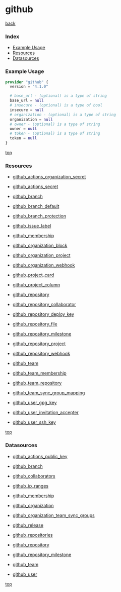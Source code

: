 # github

[back](../)

### Index

- [Example Usage](#example-usage)
- [Resources](#resources)
- [Datasources](#datasources)

### Example Usage

```terraform
provider "github" {
  version = "4.1.0"

  # base_url - (optional) is a type of string
  base_url = null
  # insecure - (optional) is a type of bool
  insecure = null
  # organization - (optional) is a type of string
  organization = null
  # owner - (optional) is a type of string
  owner = null
  # token - (optional) is a type of string
  token = null
}
```

[top](#index)

### Resources


- [github_actions_organization_secret](./r/github_actions_organization_secret.md)

- [github_actions_secret](./r/github_actions_secret.md)

- [github_branch](./r/github_branch.md)

- [github_branch_default](./r/github_branch_default.md)

- [github_branch_protection](./r/github_branch_protection.md)

- [github_issue_label](./r/github_issue_label.md)

- [github_membership](./r/github_membership.md)

- [github_organization_block](./r/github_organization_block.md)

- [github_organization_project](./r/github_organization_project.md)

- [github_organization_webhook](./r/github_organization_webhook.md)

- [github_project_card](./r/github_project_card.md)

- [github_project_column](./r/github_project_column.md)

- [github_repository](./r/github_repository.md)

- [github_repository_collaborator](./r/github_repository_collaborator.md)

- [github_repository_deploy_key](./r/github_repository_deploy_key.md)

- [github_repository_file](./r/github_repository_file.md)

- [github_repository_milestone](./r/github_repository_milestone.md)

- [github_repository_project](./r/github_repository_project.md)

- [github_repository_webhook](./r/github_repository_webhook.md)

- [github_team](./r/github_team.md)

- [github_team_membership](./r/github_team_membership.md)

- [github_team_repository](./r/github_team_repository.md)

- [github_team_sync_group_mapping](./r/github_team_sync_group_mapping.md)

- [github_user_gpg_key](./r/github_user_gpg_key.md)

- [github_user_invitation_accepter](./r/github_user_invitation_accepter.md)

- [github_user_ssh_key](./r/github_user_ssh_key.md)


[top](#index)

### Datasources


- [github_actions_public_key](./d/github_actions_public_key.md)

- [github_branch](./d/github_branch.md)

- [github_collaborators](./d/github_collaborators.md)

- [github_ip_ranges](./d/github_ip_ranges.md)

- [github_membership](./d/github_membership.md)

- [github_organization](./d/github_organization.md)

- [github_organization_team_sync_groups](./d/github_organization_team_sync_groups.md)

- [github_release](./d/github_release.md)

- [github_repositories](./d/github_repositories.md)

- [github_repository](./d/github_repository.md)

- [github_repository_milestone](./d/github_repository_milestone.md)

- [github_team](./d/github_team.md)

- [github_user](./d/github_user.md)


[top](#index)